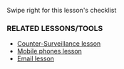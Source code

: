 [Title]: # (What now?)
[Difficulty]: # (Beginner)
[Order]: # (7)

Swipe right for this lesson's checklist

### RELATED LESSONS/TOOLS

*   [Counter-Surveillance lesson](umbrella://lesson/counter-surveillance)
*   [Mobile phones lesson](umbrella://lesson/mobile-phones)
*   [Email lesson](umbrella://lesson/email)